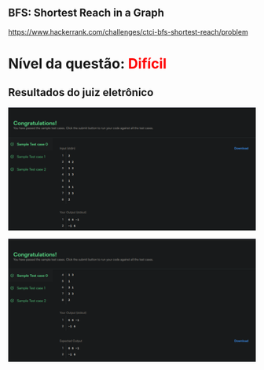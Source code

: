 ## BFS: Shortest Reach in a Graph

https://www.hackerrank.com/challenges/ctci-bfs-shortest-reach/problem

# Nível da questão: <span style="color: red;">Difícil</span>

## Resultados do juiz eletrônico

![](/Assets/QuestaoDificil1_1.png)

![](/Assets/QuestaoDificil1_2.png)